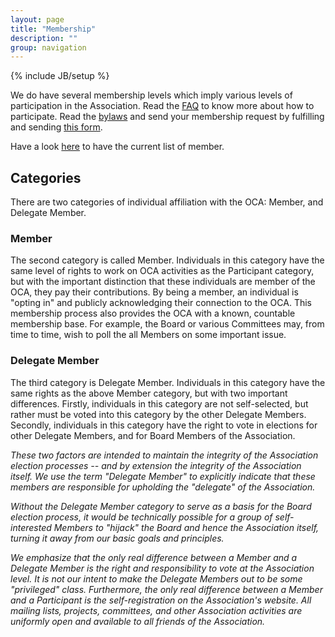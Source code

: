 ```yaml
---
layout: page
title: "Membership"
description: ""
group: navigation
---
```

{% include JB/setup %}


We do have several membership levels which imply various levels of participation in the Association. Read the [FAQ](../04_faq.html) to know more about how to participate. Read the [bylaws](../05_bylaws.html) and send your membership request by fulfilling and sending [this form](https://docs.google.com/forms/d/1uYhoEga_Lc-kUDobRpNP09L4lTHqya51ZlyZPlh31Eg/viewform).

Have a look [here](member_list.html) to have the current list of member.

## Categories

There are two categories of individual affiliation with the OCA: Member, and Delegate Member.


### Member

The second category is called Member. Individuals in this category have the same level of rights to work on OCA activities as the Participant category, but with the important distinction that these individuals are member of the OCA, they pay their contributions. 
By being a member, an individual is "opting in" and publicly acknowledging their connection to the OCA. This membership process also provides the OCA with a known, countable membership base. For example, the Board or various Committees may, from time to time, wish to poll the all Members on some important issue.

### Delegate Member

The third category is Delegate Member. Individuals in this category have the same rights as the above Member category, but with two important differences. Firstly, individuals in this category are not self-selected, but rather must be voted into this category by the other Delegate Members. Secondly, individuals in this category have the right to vote in elections for other Delegate Members, and for Board Members of the Association.

*These two factors are intended to maintain the integrity of the Association election processes -- and by extension the integrity of the Association itself. We use the term "Delegate Member" to explicitly indicate that these members are responsible for upholding the "delegate" of the Association.*

*Without the Delegate Member category to serve as a basis for the Board election process, it would be technically possible for a group of self-interested Members to "hijack" the Board and hence the Association itself, turning it away from our basic goals and principles.*

*We emphasize that the only real difference between a Member and a Delegate Member is the right and responsibility to vote at the Association level. It is not our intent to make the Delegate Members out to be some "privileged" class. Furthermore, the only real difference between a Member and a Participant is the self-registration on the Association's website. All mailing lists, projects, committees, and other Association activities are uniformly open and available to all friends of the Association.*


